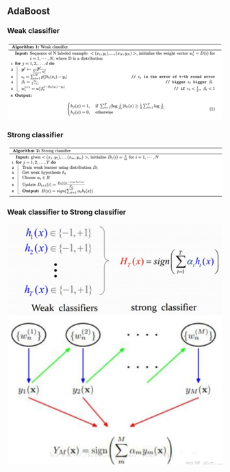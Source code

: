 ## AdaBoost

### Weak classifier
![ada1](https://github.com/bochendong/Machine-learning/raw/master/image/ada1.png)
### Strong classifier
![ada2](https://github.com/bochendong/Machine-learning/raw/master/image/ada2.png)
### Weak classifier to Strong classifier
![ada3](https://github.com/bochendong/Machine-learning/raw/master/image/ada3.png)
![ada4](https://github.com/bochendong/Machine-learning/raw/master/image/ada4.png)
